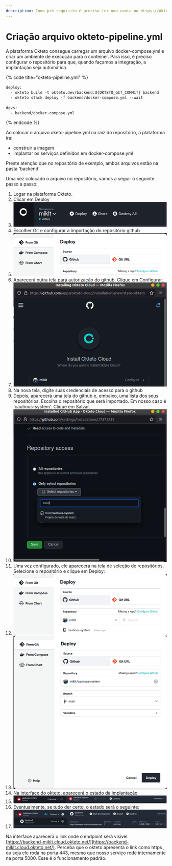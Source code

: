 ```yaml
---
description: Como pré-requisito é preciso ter uma conta no https://okteto.com/
---
```


# Criação arquivo okteto-pipeline.yml

A plataforma Okteto consegue carregar um arquivo docker-compose.yml e criar um ambiente de execução para o conteiner. Para isso, é preciso configurar o repositório para que, quando façamos a integração, a implantação seja automática.

{% code title="okteto-pipeline.yml" %}
```
deploy:  
  - okteto build -t okteto.dev/backend:${OKTETO_GIT_COMMIT} backend
  - okteto stack deploy -f backend/docker-compose.yml --wait
  
devs:  
  - backend/docker-compose.yml
```
{% endcode %}

Ao colocar  o arquivo oketo-pipeline.yml na raiz do repositório, a plataforma ira:

* construir a imagem&#x20;
* implantar os serviços definidos em docker-compose.yml

Preste atenção que no repositório de exemplo, ambos arquivos estão na pasta 'backend'

Uma vez colocado o arquivo no repositório, vamos a seguir o seguinte passo a passo:

1. Logar na plataforma Okteto.
2. Clicar em Deploy
3. ![](.gitbook/assets/image.png)
4. Escolher Git e configurar a importação do repositório github
5. ![](<.gitbook/assets/image (8).png>)
6. Aparecerá outra tela para autorização do github. Clique em Configurar.
7. ![](<.gitbook/assets/image (3).png>)
8. Na nova tela, digite suas credenciais de acesso para o github
9. Depois, aparecerá uma tela do github e, embaixo, uma lista dos seus repositórios. Escolha o repositório que será importado. Em nosso caso é 'cautious-system'. Clique em Salvar.
10. ![](<.gitbook/assets/image (1).png>)
11. Uma vez configurado, ele aparecerá na tela de seleção de repositórios. Selecione o repositório e clique em Deploy:
12. ![](<.gitbook/assets/image (5).png>)
13. ![](<.gitbook/assets/image (7).png>)
14. Na interface do okteto, aparecerá o estado da implantação
15. ![](<.gitbook/assets/image (4).png>)
16. Eventualmente, se tudo der certo, o estado será o seguinte:
17. ![](<.gitbook/assets/image (6).png>)

Na interface aparecerá o link onde o endpoint será visível: [https://backend-miklt.cloud.okteto.net/](https://backend-miklt.cloud.okteto.net/). Perceba que o okteto apresenta o link como https , ou seja ele roda na porta 443, mesmo que nosso serviço rode internamente na porta 5000. Esse é o funcionamento padrão.

